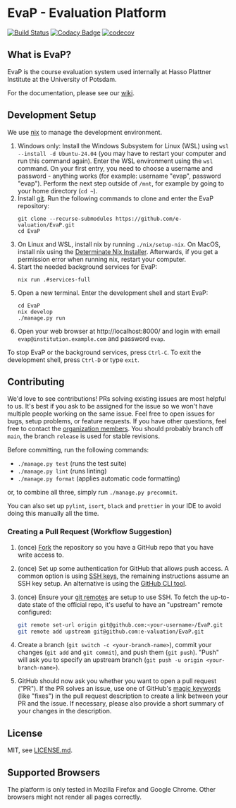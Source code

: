 # EvaP - Evaluation Platform

[![Build Status](https://github.com/e-valuation/EvaP/workflows/EvaP%20Test%20Suite/badge.svg?branch=main)](https://github.com/e-valuation/EvaP/actions?query=workflow%3A%22EvaP+Test+Suite%22)
[![Codacy Badge](https://app.codacy.com/project/badge/Grade/2cf538781fdc4680a7103bcf96417a9a)](https://www.codacy.com/gh/e-valuation/EvaP/dashboard)
[![codecov](https://codecov.io/gh/e-valuation/EvaP/branch/main/graph/badge.svg)](https://codecov.io/gh/e-valuation/EvaP)


## What is EvaP?

EvaP is the course evaluation system used internally at Hasso Plattner Institute at the University of Potsdam.

For the documentation, please see our [wiki](https://github.com/e-valuation/EvaP/wiki).

## Development Setup

We use [nix](https://nixos.org/) to manage the development environment.

1. Windows only: Install the Windows Subsystem for Linux (WSL) using `wsl --install -d Ubuntu-24.04` (you may have to restart your computer and run this command again). Enter the WSL environment using the `wsl` command. On your first entry, you need to choose a username and password - anything works (for example: username "evap", password "evap"). Perform the next step outside of `/mnt`, for example by going to your home directory (`cd ~`).
2. Install [git](https://git-scm.com/downloads). Run the following commands to clone and enter the EvaP repository:
   ```
   git clone --recurse-submodules https://github.com/e-valuation/EvaP.git
   cd EvaP
   ```
3. On Linux and WSL, install nix by running `./nix/setup-nix`. On MacOS, install nix using the [Determinate Nix Installer](https://install.determinate.systems/). Afterwards, if you get a permission error when running nix, restart your computer.
4. Start the needed background services for EvaP:
   ```
   nix run .#services-full
   ```
5. Open a new terminal. Enter the development shell and start EvaP:
   ```
   cd EvaP
   nix develop
   ./manage.py run
   ```
6. Open your web browser at http://localhost:8000/ and login with email `evap@institution.example.com` and password `evap`.

To stop EvaP or the background services, press `Ctrl-C`.
To exit the development shell, press `Ctrl-D` or type `exit`.

## Contributing

We'd love to see contributions! PRs solving existing issues are most helpful to us. It's best if you ask to be assigned for the issue so we won't have multiple people working on the same issue. Feel free to open issues for bugs, setup problems, or feature requests. If you have other questions, feel free to contact the [organization members](https://github.com/orgs/e-valuation/people). You should probably branch off `main`, the branch `release` is used for stable revisions.

Before committing, run the following commands:
- `./manage.py test` (runs the test suite)
- `./manage.py lint` (runs linting)
- `./manage.py format` (applies automatic code formatting)

or, to combine all three, simply run `./manage.py precommit`.

You can also set up `pylint`, `isort`, `black` and `prettier` in your IDE to avoid doing this manually all the time.

### Creating a Pull Request (Workflow Suggestion)
1. (once) [Fork](https://github.com/e-valuation/EvaP/fork) the repository so you have a GitHub repo that you have write access to.

2. (once) Set up some authentication for GitHub that allows push access. A common option is using [SSH keys](https://docs.github.com/en/authentication/connecting-to-github-with-ssh/about-ssh), the remaining instructions assume an SSH key setup. An alternative is using the [GitHub CLI tool](https://cli.github.com/).

3. (once) Ensure your [git remotes](https://git-scm.com/book/en/v2/Git-Basics-Working-with-Remotes) are setup to use SSH. To fetch the up-to-date state of the official repo, it's useful to have an "upstream" remote configured:
   ```bash
   git remote set-url origin git@github.com:<your-username>/EvaP.git
   git remote add upstream git@github.com:e-valuation/EvaP.git
   ```

4. Create a branch (`git switch -c <your-branch-name>`), commit your changes (`git add` and `git commit`), and push them (`git push`). "Push" will ask you to specify an upstream branch (`git push -u origin <your-branch-name>`).

5. GitHub should now ask you whether you want to open a pull request ("PR"). If the PR solves an issue, use one of GitHub's [magic keywords](https://docs.github.com/en/issues/tracking-your-work-with-issues/linking-a-pull-request-to-an-issue) (like "fixes") in the pull request description to create a link between your PR and the issue. If necessary, please also provide a short summary of your changes in the description.


## License

MIT, see [LICENSE.md](LICENSE.md).


## Supported Browsers

The platform is only tested in Mozilla Firefox and Google Chrome. Other browsers might not render all pages correctly.
